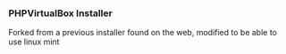### PHPVirtualBox Installer

Forked from a previous installer found on the web, modified to be able to use linux mint
